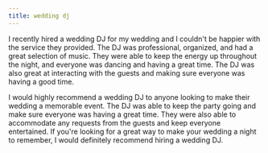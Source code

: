 ```yaml
---
title: wedding dj
---
```


I recently hired a wedding DJ for my wedding and I couldn't be happier with the service they provided. The DJ was professional, organized, and had a great selection of music. They were able to keep the energy up throughout the night, and everyone was dancing and having a great time. The DJ was also great at interacting with the guests and making sure everyone was having a good time.

I would highly recommend a wedding DJ to anyone looking to make their wedding a memorable event. The DJ was able to keep the party going and make sure everyone was having a great time. They were also able to accommodate any requests from the guests and keep everyone entertained. If you're looking for a great way to make your wedding a night to remember, I would definitely recommend hiring a wedding DJ.